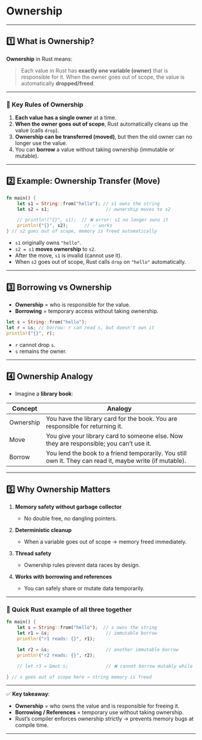 # Ownership
---

## 1️⃣ What is Ownership?

**Ownership** in Rust means:

> Each value in Rust has **exactly one variable (owner)** that is responsible for it.
> When the owner goes out of scope, the value is automatically **dropped/freed**.

---

### 🔹 Key Rules of Ownership

1. **Each value has a single owner** at a time.
2. **When the owner goes out of scope**, Rust automatically cleans up the value (calls `drop`).
3. **Ownership can be transferred (moved)**, but then the old owner can no longer use the value.
4. You can **borrow** a value without taking ownership (immutable or mutable).

---

## 2️⃣ Example: Ownership Transfer (Move)

```rust
fn main() {
    let s1 = String::from("hello"); // s1 owns the string
    let s2 = s1;                     // ownership moves to s2

    // println!("{}", s1);  // ❌ error: s1 no longer owns it
    println!("{}", s2);      // ✅ works
} // s2 goes out of scope, memory is freed automatically
```

* `s1` originally owns `"hello"`.
* `s2 = s1` **moves ownership** to `s2`.
* After the move, `s1` is invalid (cannot use it).
* When `s2` goes out of scope, Rust calls `drop` on `"hello"` automatically.

---

## 3️⃣ Borrowing vs Ownership

* **Ownership** = who is responsible for the value.
* **Borrowing** = temporary access without taking ownership.

```rust
let s = String::from("hello");
let r = &s; // borrow: r can read s, but doesn't own it
println!("{}", r);
```

* `r` cannot drop `s`.
* `s` remains the owner.

---

## 4️⃣ Ownership Analogy

* Imagine a **library book**:

| Concept   | Analogy                                                                                                  |
| --------- | -------------------------------------------------------------------------------------------------------- |
| Ownership | You have the library card for the book. You are responsible for returning it.                            |
| Move      | You give your library card to someone else. Now they are responsible; you can’t use it.                  |
| Borrow    | You lend the book to a friend temporarily. You still own it. They can read it, maybe write (if mutable). |

---

## 5️⃣ Why Ownership Matters

1. **Memory safety without garbage collector**

   * No double free, no dangling pointers.
2. **Deterministic cleanup**

   * When a variable goes out of scope → memory freed immediately.
3. **Thread safety**

   * Ownership rules prevent data races by design.
4. **Works with borrowing and references**

   * You can safely share or mutate data temporarily.

---

### 🔹 Quick Rust example of all three together

```rust
fn main() {
    let s = String::from("hello");  // s owns the string
    let r1 = &s;                     // immutable borrow
    println!("r1 reads: {}", r1);

    let r2 = &s;                     // another immutable borrow
    println!("r2 reads: {}", r2);

    // let r3 = &mut s;              // ❌ cannot borrow mutably while immutable borrows exist

} // s goes out of scope here → string memory is freed
```

---

✅ **Key takeaway**:

* **Ownership** = who owns the value and is responsible for freeing it.
* **Borrowing / References** = temporary use without taking ownership.
* Rust’s compiler enforces ownership strictly → prevents memory bugs at compile time.

---
